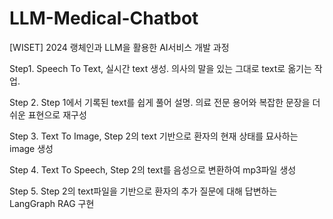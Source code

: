 # LLM-Medical-Chatbot
[WISET] 2024 랭체인과 LLM을 활용한 AI서비스 개발 과정

Step1. Speech To Text, 실시간 text 생성. 의사의 말을 있는 그대로 text로 옮기는 작업. 

Step 2. Step 1에서 기록된 text를 쉽게 풀어 설명. 의료 전문 용어와 복잡한 문장을 더 쉬운 표현으로 재구성

Step 3. Text To Image, Step 2의 text 기반으로 환자의 현재 상태를 묘사하는 image 생성

Step 4. Text To Speech, Step 2의 text를 음성으로 변환하여 mp3파일 생성

Step 5. Step 2의 text파일을 기반으로 환자의 추가 질문에 대해 답변하는 LangGraph RAG 구현
